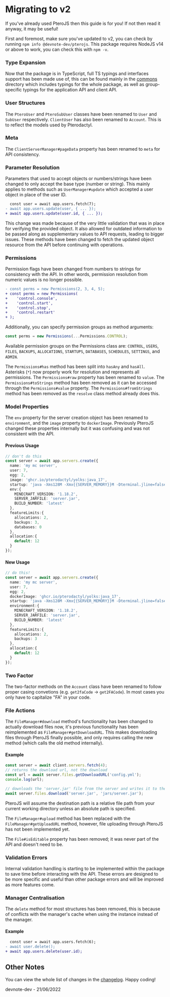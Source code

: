 # Migrating to v2
If you've already used PteroJS then this guide is for you! If not then read it anyway, it may be useful!

First and foremost, make sure you've updated to v2, you can check by running `npm info @devnote-dev/pterojs`. This package requires NodeJS v14 or above to work, you can check this with `npm -v`.

### Type Expansion
Now that the package is in TypeScript, full TS typings and interfaces support has been made use of, this can be found mainly in the [commons](../src/common/) directory which includes typings for the whole package, as well as group-specific typings for the application API and client API.

### User Structures
The `PteroUser` and `PteroSubUser` classes have been renamed to `User` and `SubUser` respectively. `ClientUser` has also been renamed to `Account`. This is to reflect the models used by Pterodactyl.

### Meta
The `ClientServerManager#pageData` property has been renamed to `meta` for API consistency.

### Parameter Resolution
Parameters that used to accept objects or numbers/strings have been changed to only accept the base type (number or string). This mainly applies to methods such as `UserManager#update` which accepted a user object in place of the user ID.

```diff
  const user = await app.users.fetch(7);
- await app.users.update(user, { ... });
+ await app.users.update(user.id, { ... });
```

This change was made because of the very little validation that was in place for verifying the provided object. It also allowed for outdated information to be passed along as supplementary values to API requests, leading to bigger issues. These methods have been changed to fetch the updated object resource from the API before continuing with operations.

### Permissions
Permission flags have been changed from numbers to strings for consistency with the API. In other words, permission resolution from numeric values is no longer possible.

```diff
- const perms = new Permissions(2, 3, 4, 5);
+ const perms = new Permissions(
+    'control.console',
+    'control.start',
+    'control.stop',
+    'control.restart'
+ );
```

Additionally, you can specify permission groups as method arguments:
```ts
const perms = new Permissions(...Permissions.CONTROL);
```

Available permission groups on the Permissions class are: `CONTROL`, `USERS`, `FILES`, `BACKUPS`, `ALLOCATIONS`, `STARTUPS`, `DATABASES`, `SCHEDULES`, `SETTINGS`, and `ADMIN`.

The `Permissions#has` method has been split into `hasAny` and `hasAll`. Asterisks (`*`) now properly work for resolution and represents all permissions. The `Permissions#raw` property has been renamed to `value`. The `Permissions#toStrings` method has been removed as it can be accessed through the `Permissions#value` property. The `Permissions#fromStrings` method has been removed as the `resolve` class method already does this.

### Model Properties
The `env` property for the server creation object has been renamed to `environment`, and the `image` property to `dockerImage`. Previously PteroJS changed these properties internally but it was confusing and was not consistent with the API.

#### Previous Usage
```ts
// don't do this
const server = await app.servers.create({
  name: 'my mc server',
  user: 7,
  egg: 2,
  image: 'ghcr.io/pterodactyl/yolks:java_17',
  startup: 'java -Xms128M -Xmx{{SERVER_MEMORY}}M -Dterminal.jline=false -Dterminal.ansi=true -jar {{SERVER_JARFILE}}',
  env:{
    MINECRAFT_VERSION: '1.18.2',
    SERVER_JARFILE: 'server.jar',
    BUILD_NUMBER: 'latest'
  },
  featureLimits:{
    allocations: 2,
    backups: 3,
    databases: 0
  },
  allocation:{
    default: 12
  }
});
```

#### New Usage
```ts
// do this!
const server = await app.servers.create({
  name: 'my mc server',
  user: 7,
  egg: 2,
  dockerImage: 'ghcr.io/pterodactyl/yolks:java_17',
  startup: 'java -Xms128M -Xmx{{SERVER_MEMORY}}M -Dterminal.jline=false -Dterminal.ansi=true -jar {{SERVER_JARFILE}}',
  environment:{
    MINECRAFT_VERSION: '1.18.2',
    SERVER_JARFILE: 'server.jar',
    BUILD_NUMBER: 'latest'
  },
  featureLimits:{
    allocations: 2,
    backups: 3
  },
  allocation:{
    default: 12
  }
});
```

### Two Factor
The two-factor methods on the `Account` class have been renamed to follow proper casing convetions (e.g. `get2faCode` -> `get2FACode`). In most cases you only have to capitalize "FA" in your code.

### File Actions
The `FileManager#download` method's functionality has been changed to actually download files now, it's previous functionality has been reimplemented as `FileManager#getDownloadURL`. This makes downloading files through PteroJS finally possible, and only requires calling the new method (which calls the old method internally).

#### Example
```ts
const server = await client.servers.fetch(4);
// returns the download url, not the download
const url = await server.files.getDownloadURL('config.yml');
console.log(url);

// downloads the 'server.jar' file from the server and writes it to the path
await server.files.download('server.jar', 'jars/server.jar');
```

PteroJS will assume the destination path is a relative file path from your current working directory unless an absolute path is specified.

The `FileManager#upload` method has been replaced with the `FileManager#getUploadURL` method, however, file uploading through PteroJS has not been implemented yet.

The `File#isEditable` property has been removed; it was never part of the API and doesn't need to be.

### Validation Errors
Internal validation handling is starting to be implemented within the package to save time before interacting with the API. These errors are designed to be more specific and useful than other package errors and will be improved as more features come.

### Manager Centralisation
The `delete` method for most structures has been removed, this is because of conflicts with the manager's cache when using the instance instead of the manager.

#### Example
```diff
  const user = await app.users.fetch(6);
- await user.delete();
+ await app.users.delete(user.id);
```

## Other Notes
You can view the whole list of changes in the [changelog](../CHANGELOG.md). Happy coding!

devnote-dev - 21/06/2022

